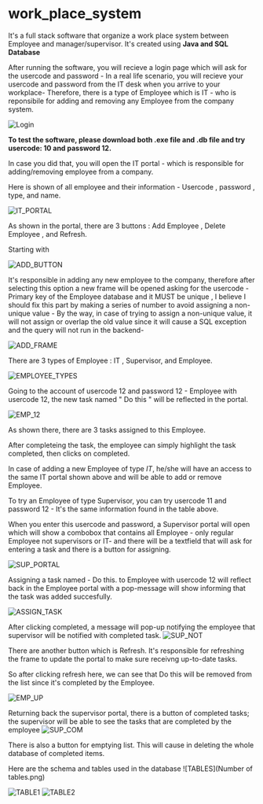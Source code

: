 # work_place_system
It's a full stack software that organize a work place system between Employee and manager/supervisor.
It's created using **Java and SQL Database**

After running the software, you will recieve a login page which will ask for the usercode and password - In a real life scenario, you will recieve your usercode and password from the IT desk when you arrive to your workplace- Therefore, there is a type of Employee which is IT - who is reponsibile for adding and removing any Employee from the company system.

![Login](login.png)


**To test the software, please download both .exe file and .db file and try usercode: 10 and password 12.**

In case you did that, you will open the IT portal - which is responsible for adding/removing employee from a company.

Here is shown of all employee and their information - Usercode , password , type, and name. 

![IT_PORTAL](IT_PORTAL.png)

As shown in the portal, there are 3 buttons : Add Employee , Delete Employee , and Refresh.

Starting with

![ADD_BUTTON](ADD_BUTTON.png)

It's responsible in adding any new employee to the company, therefore after selecting this option a new frame will be opened asking for the usercode - Primary key of the Employee database and it MUST be unique , I believe I should fix this part by making a series of number to avoid assigning a non-unique value - By the way, in case of trying to assign a non-unique value, it will not assign or overlap the old value since it will cause a SQL exception and the query will not run in the backend- 

![ADD_FRAME](ADD_FRAME.png)

There are 3 types of Employee : IT , Supervisor, and Employee.

![EMPLOYEE_TYPES](TYPES_EMPLOYEE.png)

Going to the account of usercode 12 and password 12 - Employee with usercode 12, the new task named " Do this " will be reflected in the portal.

![EMP_12](EMP_12.png)

As shown there, there are 3 tasks assigned to this Employee.

After completeing the task, the employee can simply highlight the task completed, then clicks on completed.

In case of adding a new Employee of type *IT*, he/she will have an access to the same IT portal shown above and will be able to add or remove Employee.


To try an Employee of type Supervisor, you can try usercode 11 and password 12 - It's the same information found in the table above.

When you enter this usercode and password, a Supervisor portal will open which will show a combobox that contains all Employee - only regular Employee not supervisors or IT- and there will be a textfield that will ask for entering a task and there is a button for assigning. 

![SUP_PORTAL](SUP_PORTAL.png)


Assigning a task named - Do this. to Employee with usercode 12 will reflect back in the Employee portal with a pop-message will show informing that the task was added succesfully.

![ASSIGN_TASK](ASSIGN_TASK.png)


After clicking completed, a message will pop-up notifying the employee that supervisor will be notified with completed task.
![SUP_NOT](SUP_NOT.png)

There are another button which is Refresh. It's responsible for refreshing the frame to update the portal to make sure receivng up-to-date tasks.

So after clicking refresh here, we can see that Do this will be removed from the list since it's completed by the Employee.

![EMP_UP](EMP_UP.png)

Returning back the supervisor portal, there is a button of completed tasks; the supervisor will be able to see the tasks that are completed by the employee
![SUP_COM](SUP_COM.png)

There is also a button for emptying list. This will cause in deleting the whole database of completed items.


Here are the schema and tables used in the database
![TABLES](Number of tables.png)

![TABLE1](TABLE1.png)
![TABLE2](TABLE2.png)




